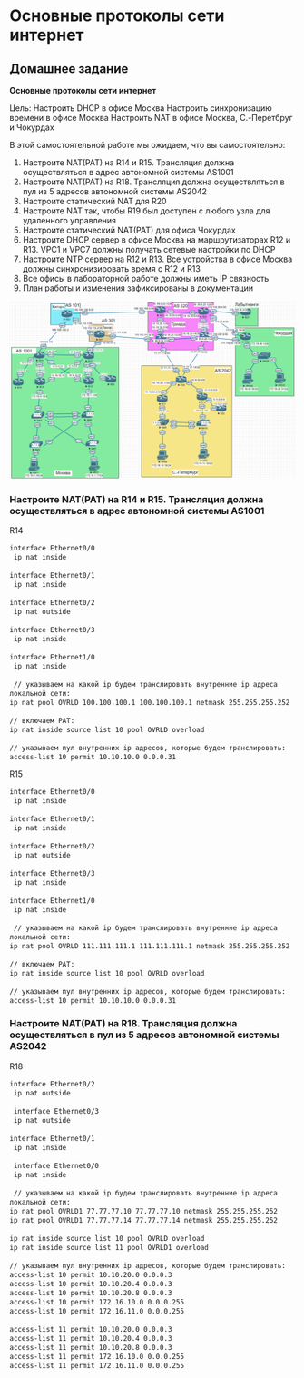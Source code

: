 # Основные протоколы сети интернет 

## Домашнее задание

**Основные протоколы сети интернет**

Цель: Настроить DHCP в офисе Москва Настроить синхронизацию времени в офисе Москва Настроить NAT в офисе Москва, C.-Перетбруг и Чокурдах

В этой самостоятельной работе мы ожидаем, что вы самостоятельно:

1. Настроите NAT(PAT) на R14 и R15. Трансляция должна осуществляться в адрес автономной системы AS1001
2. Настроите NAT(PAT) на R18. Трансляция должна осуществляться в пул из 5 адресов автономной системы AS2042
3. Настроите статический NAT для R20
4. Настроите NAT так, чтобы R19 был доступен с любого узла для удаленного управления
5. Настроите статический NAT(PAT) для офиса Чокурдах
6. Настроите DHCP сервер в офисе Москва на маршрутизаторах R12 и R13. VPC1 и VPC7 должны получать сетевые настройки по DHCP
7. Настроите NTP сервер на R12 и R13. Все устройства в офисе Москва должны синхронизировать время с R12 и R13
8. Все офисы в лабораторной работе должны иметь IP связность
9. План работы и изменения зафиксированы в документации

![](img/EVE_Topology.png)



### Настроите NAT(PAT) на R14 и R15. Трансляция должна осуществляться в адрес автономной системы AS1001

R14

```
interface Ethernet0/0
 ip nat inside

interface Ethernet0/1
 ip nat inside

interface Ethernet0/2
 ip nat outside
 
interface Ethernet0/3
 ip nat inside

interface Ethernet1/0
 ip nat inside
 
 // указываем на какой ip будем транслировать внутренние ip адреса локальной сети:
ip nat pool OVRLD 100.100.100.1 100.100.100.1 netmask 255.255.255.252 

// включаем PAT:
ip nat inside source list 10 pool OVRLD overload 

// указываем пул внутренних ip адресов, которые будем транслировать:
access-list 10 permit 10.10.10.0 0.0.0.31 

```

R15

```
interface Ethernet0/0
 ip nat inside

interface Ethernet0/1
 ip nat inside

interface Ethernet0/2
 ip nat outside
 
interface Ethernet0/3
 ip nat inside

interface Ethernet1/0
 ip nat inside
 
 // указываем на какой ip будем транслировать внутренние ip адреса локальной сети:
ip nat pool OVRLD 111.111.111.1 111.111.111.1 netmask 255.255.255.252

// включаем PAT:
ip nat inside source list 10 pool OVRLD overload 

// указываем пул внутренних ip адресов, которые будем транслировать:
access-list 10 permit 10.10.10.0 0.0.0.31 

```

### Настроите NAT(PAT) на R18. Трансляция должна осуществляться в пул из 5 адресов автономной системы AS2042

R18

```
interface Ethernet0/2
 ip nat outside
 
 interface Ethernet0/3
 ip nat outside
 
interface Ethernet0/1
 ip nat inside
 
 interface Ethernet0/0
 ip nat inside
 
 // указываем на какой ip будем транслировать внутренние ip адреса локальной сети:
ip nat pool OVRLD1 77.77.77.10 77.77.77.10 netmask 255.255.255.252
ip nat pool OVRLD1 77.77.77.14 77.77.77.14 netmask 255.255.255.252

ip nat inside source list 10 pool OVRLD overload 
ip nat inside source list 11 pool OVRLD1 overload 

// указываем пул внутренних ip адресов, которые будем транслировать:
access-list 10 permit 10.10.20.0 0.0.0.3
access-list 10 permit 10.10.20.4 0.0.0.3
access-list 10 permit 10.10.20.8 0.0.0.3
access-list 10 permit 172.16.10.0 0.0.0.255
access-list 10 permit 172.16.11.0 0.0.0.255

access-list 11 permit 10.10.20.0 0.0.0.3
access-list 11 permit 10.10.20.4 0.0.0.3
access-list 11 permit 10.10.20.8 0.0.0.3
access-list 11 permit 172.16.10.0 0.0.0.255
access-list 11 permit 172.16.11.0 0.0.0.255
```

